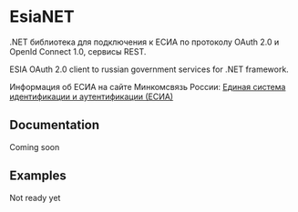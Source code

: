 # EsiaNET
.NET библиотека для подключения к ЕСИА по протоколу OAuth 2.0 и OpenId Connect 1.0, сервисы REST.

ESIA OAuth 2.0 client to russian government services for .NET framework.

Информация об ЕСИА на сайте Минкомсвязь России: [Единая система идентификации и аутентификации (ЕСИА)](http://minsvyaz.ru/ru/activity/directions/13/#section-description)

## Documentation
Coming soon

## Examples
Not ready yet
